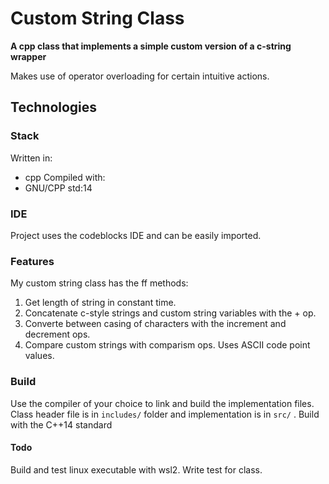# Custom String Class

**A cpp class that implements a simple custom version of a c-string wrapper**

Makes use of operator overloading for certain intuitive actions.

## Technologies

### Stack
Written in: 
* cpp
Compiled with: 
* GNU/CPP std:14

### IDE
Project uses the codeblocks IDE and can be easily imported.

### Features
My custom string class has the ff methods:  
  1. Get length of string in constant time.
  2. Concatenate c-style strings and custom string variables with the + op.
  3. Converte between casing of characters with the increment and decrement ops.
  4. Compare custom strings with comparism ops. Uses ASCII code point values.

### Build
Use the compiler of your choice to link and build the implementation files.
Class header file is in `includes/` folder and implementation is in `src/` .
Build with the C++14 standard

#### Todo
Build and test linux executable with wsl2.
Write test for class.